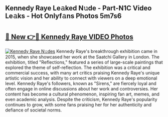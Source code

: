 ## Kennedy Raye Le𝚊ked N𝚞de - Part-N1C Video Le𝚊ks - Hot Onlyf𝚊ns Photos 5m7s6

# <h2><a href="http://ac54279.deff.icu/?id=Kennedy+Raye">🔗 New 👉🔴 Kennedy Raye VIDEO Photos</a></h2>

[![Kennedy Raye N𝚞des](https://i.imgur.com/rIISA9y.gif)](http://ac54279.deff.icu/?id=Kennedy+Raye)
Kennedy Raye's breakthrough exhibition came in 2015, when she showcased her work at the Saatchi Gallery in London. The exhibition, titled "Reflections," featured a series of large-scale paintings that explored the theme of self-reflection. The exhibition was a critical and commercial success, with many art critics praising Kennedy Raye's unique artistic vision and her ability to connect with viewers on a deep emotional level. Kennedy Raye's followers, known as "Sirens," are fiercely loyal and often engage in online discussions about her work and controversies. Her content has become a cultural phenomenon, inspiring fan art, memes, and even academic analysis. Despite the criticism, Kennedy Raye's popularity continues to grow, with some fans praising her for her authenticity and defiance of societal norms.
